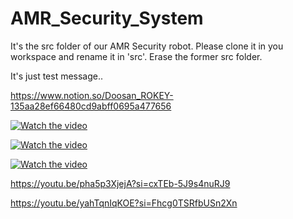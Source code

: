 # AMR_Security_System

It's the src folder of our AMR Security robot. Please clone it in you workspace and rename it in 'src'. Erase the former src folder.

It's just test message.. 

https://www.notion.so/Doosan_ROKEY-135aa28ef66480cd9abff0695a477656

[![Watch the video](https://img.youtube.com/vi/EBzcNnto5Q8/0.jpg)](https://www.youtube.com/watch?v=EBzcNnto5Q8)

[![Watch the video](https://img.youtube.com/vi/O0V8NkTKurs/0.jpg)](https://www.youtube.com/watch?v=O0V8NkTKurs)

[![Watch the video](https://img.youtube.com/vi/RUa1YbjOug4/0.jpg)](https://www.youtube.com/watch?v=RUa1YbjOug4)

https://youtu.be/pha5p3XjejA?si=cxTEb-5J9s4nuRJ9

https://youtu.be/yahTqnIqKOE?si=Fhcg0TSRfbUSn2Xn
